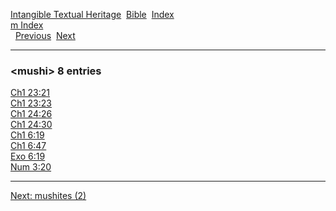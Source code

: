 [Intangible Textual Heritage](../../index)  [Bible](../index) 
[Index](index)   
[m Index](_m_)  
  [Previous](c07637)  [Next](c07639) 

------------------------------------------------------------------------

### &lt;mushi&gt; 8 entries

[Ch1 23:21](../kjv/ch1023.htm#021)  
[Ch1 23:23](../kjv/ch1023.htm#023)  
[Ch1 24:26](../kjv/ch1024.htm#026)  
[Ch1 24:30](../kjv/ch1024.htm#030)  
[Ch1 6:19](../kjv/ch1006.htm#019)  
[Ch1 6:47](../kjv/ch1006.htm#047)  
[Exo 6:19](../kjv/exo006.htm#019)  
[Num 3:20](../kjv/num003.htm#020)  

------------------------------------------------------------------------

[Next: mushites (2)](c07639)
